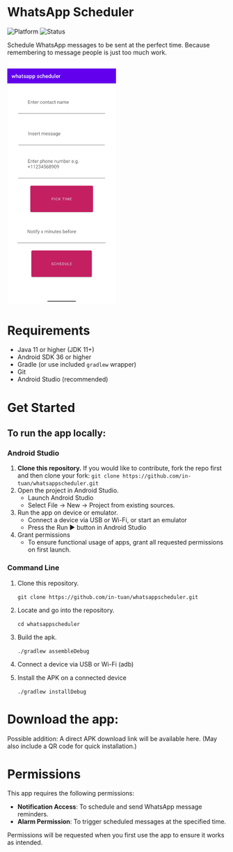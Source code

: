 # WhatsApp Scheduler
![Platform](https://img.shields.io/badge/platform-Android-green) ![Status](https://img.shields.io/badge/status-Alpha-orange)

Schedule WhatsApp messages to be sent at the perfect time.
Because remembering to message people is just too much work.

<img src="/assets/app_page" alt="App Screenshot" width="250"/>

# Requirements
- Java 11 or higher (JDK 11+)
- Android SDK 36 or higher
- Gradle (or use included `gradlew` wrapper)
- Git
- Android Studio (recommended)

# Get Started
## To run the app locally:
### Android Studio
1. **Clone this repository.** If you would like to contribute, fork the repo first and then clone your fork:
    ```git clone https://github.com/in-tuan/whatsappscheduler.git```
2. Open the project in Android Studio.
   - Launch Android Studio
   - Select File &rarr; New &rarr; Project from existing sources.
3. Run the app on device or emulator.
   - Connect a device via USB or Wi-Fi, or start an emulator
   - Press the Run ▶️ button in Android Studio
4. Grant permissions
    - To ensure functional usage of apps, grant all requested permissions on first launch.
### Command Line
1. Clone this repository.
   
    ```git clone https://github.com/in-tuan/whatsappscheduler.git```
2. Locate and go into the repository.

    ```cd whatsappscheduler```
3. Build the apk.

    ```./gradlew assembleDebug```
4. Connect a device via USB or Wi-Fi (adb)
5. Install the APK on a connected device

    ```./gradlew installDebug```

# Download the app:
Possible addition: A direct APK download link will be available here.
(May also include a QR code for quick installation.)

# Permissions

This app requires the following permissions:

- **Notification Access**: To schedule and send WhatsApp message reminders.
- **Alarm Permission**: To trigger scheduled messages at the specified time.

Permissions will be requested when you first use the app to ensure it works as intended.


